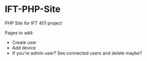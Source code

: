# IFT-PHP-Site
PHP Site for IFT 401 project

Pages to add: 
- Create user
- Add device
- If you're admin user? See connected users and delete maybe?

